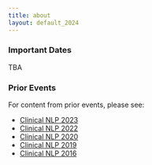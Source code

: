 ```yaml
---
title: about
layout: default_2024
--- 
```


### Important Dates

TBA
<!-- 
| Event                                               | Date                      |
| --------------------------------------------------- | ------------------------- |
| Shared task registration opens                      | Tuesday, January 10, 2023 |
| Shared task release of training and validation sets | Friday, February 10, 2023 |
| Shared task release of the test sets                | Wednesday, March 15, 2023 |
| Shared task run submission deadline                 | Friday, March 17, 2023    |
| Shared task release of official results             | Friday, March 31, 2023    |
| Submission deadline (both general and shared task)  | Thursday, May 4, 2023     |
| Notification of acceptance                          | Monday, May 29, 2023      |
| Final versions of papers due                        | Tuesday, June 6, 2023     |
| Workshop @ ACL 2023                                 | Friday, July 14, 2023     |

All deadlines are 11:59PM UTC-12:00 ([anywhere on Earth](https://www.timeanddate.com/time/zones/aoe)) -->

### Prior Events

For content from prior events, please see:

- [Clinical NLP 2023](https://clinical-nlp.github.io/2023/)
- [Clinical NLP 2022](https://clinical-nlp.github.io/2022/)
- [Clinical NLP 2020](https://clinical-nlp.github.io/2020/)
- [Clinical NLP 2019](https://clinical-nlp.github.io/2019/)
- [Clinical NLP 2016](https://clinical-nlp.github.io/2016/)

<!-- 
### Sponsors

<div class="row">
    <div class="col-md-4"></div>
    <div class="col-md-4">
          <img src="images/Lavita_logo_color-black@4x.png" class="img-responsive" width="50%" align="center">
    </div>
    <div class="col-md-4"></div>
</div> 
-->
